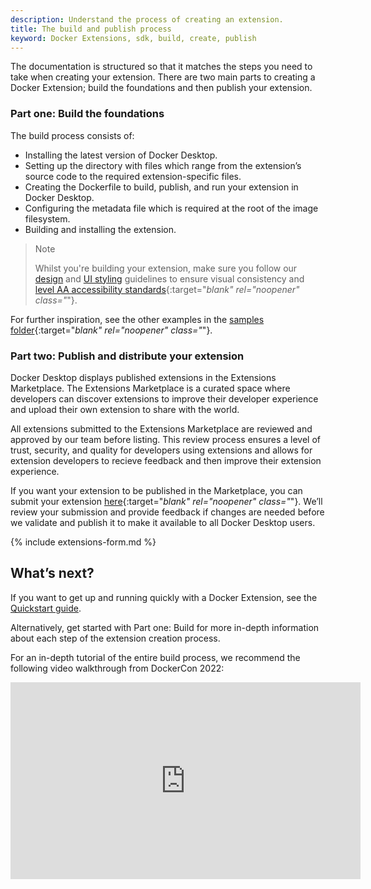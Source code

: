 ```yaml
---
description: Understand the process of creating an extension.
title: The build and publish process
keyword: Docker Extensions, sdk, build, create, publish
---
```


The documentation is structured so that it matches the steps you need to take when creating your extension. There are two main parts to creating a Docker Extension; build the foundations and then publish your extension.

### Part one: Build the foundations

The build process consists of:

- Installing the latest version of Docker Desktop.
- Setting up the directory with files which range from the extension’s source code to the required extension-specific files.
- Creating the Dockerfile to build, publish, and run your extension in Docker Desktop.
- Configuring the metadata file which is required at the root of the image filesystem.
- Building and installing the extension.

> Note
>
> Whilst you're building your extension, make sure you follow our [design](design/design-guidelines.md) and [UI styling](design/index.md) guidelines to ensure visual consistency and [level AA accessibility standards](https://www.w3.org/WAI/WCAG2AA-Conformance){:target="_blank" rel="noopener" class="_"}.

For further inspiration, see the other examples in the [samples folder](https://github.com/docker/extensions-sdk/tree/main/samples){:target="_blank" rel="noopener" class="_"}.

### Part two: Publish and distribute your extension

Docker Desktop displays published extensions in the Extensions Marketplace. The Extensions Marketplace is a curated space where developers can discover extensions to improve their developer experience and upload their own extension to share with the world.

All extensions submitted to the Extensions Marketplace are reviewed and approved by our team before listing. This review process ensures a level of trust, security, and quality for developers using extensions and allows for extension developers to recieve feedback and then improve their extension experience.

If you want your extension to be published in the Marketplace, you can submit your extension [here](https://www.docker.com/products/extensions/submissions/){:target="_blank" rel="noopener" class="_"}. We’ll review your submission and provide feedback if changes are needed before we validate and publish it to make it available to all Docker Desktop users.

{% include extensions-form.md %}

## What’s next?

If you want to get up and running quickly with a Docker Extension, see the [Quickstart guide](quickstart.md).

Alternatively, get started with Part one: Build for more in-depth information about each step of the extension creation process.

For an in-depth tutorial of the entire build process, we recommend the following video walkthrough from DockerCon 2022:

<iframe width="560" height="315" src="https://www.youtube.com/embed/Yv7OG-EGJsg" title="YouTube video player" frameborder="0" allow="accelerometer; autoplay; clipboard-write; encrypted-media; gyroscope; picture-in-picture" allowfullscreen></iframe>
